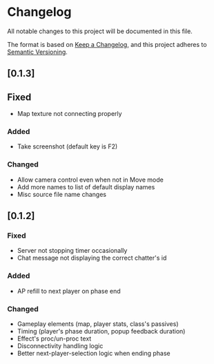 # Changelog

All notable changes to this project will be documented in this file.

The format is based on [Keep a Changelog](https://keepachangelog.com/en/1.0.0/),
and this project adheres to [Semantic Versioning](https://semver.org/spec/v2.0.0.html).

## [0.1.3]

## Fixed

- Map texture not connecting properly

### Added

- Take screenshot (default key is F2)

### Changed

- Allow camera control even when not in Move mode
- Add more names to list of default display names
- Misc source file name changes

## [0.1.2]

### Fixed

- Server not stopping timer occasionally
- Chat message not displaying the correct chatter's id

### Added

- AP refill to next player on phase end

### Changed

- Gameplay elements (map, player stats, class's passives)
- Timing (player's phase duration, popup feedback duration)
- Effect's proc/un-proc text
- Disconnectivity handling logic
- Better next-player-selection logic when ending phase